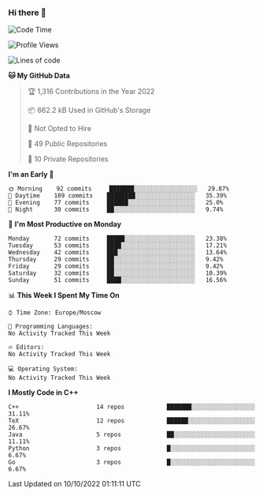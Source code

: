 ### Hi there 👋

<!--
**SemenMartynov/SemenMartynov** is a ✨ _special_ ✨ repository because its `README.md` (this file) appears on your GitHub profile.

Here are some ideas to get you started:

- 🔭 I’m currently working on ...
- 🌱 I’m currently learning ...
- 👯 I’m looking to collaborate on ...
- 🤔 I’m looking for help with ...
- 💬 Ask me about ...
- 📫 How to reach me: ...
- 😄 Pronouns: ...
- ⚡ Fun fact: ...
-->

<!--START_SECTION:waka-->
![Code Time](http://img.shields.io/badge/Code%20Time-0%20secs-blue)

![Profile Views](http://img.shields.io/badge/Profile%20Views-0-blue)

![Lines of code](https://img.shields.io/badge/From%20Hello%20World%20I%27ve%20Written-2%20Million%20lines%20of%20code-blue)

**🐱 My GitHub Data** 

> 🏆 1,316 Contributions in the Year 2022
 > 
> 📦 662.2 kB Used in GitHub's Storage 
 > 
> 🚫 Not Opted to Hire
 > 
> 📜 49 Public Repositories 
 > 
> 🔑 10 Private Repositories  
 > 
**I'm an Early 🐤** 

```text
🌞 Morning    92 commits     ███████░░░░░░░░░░░░░░░░░░   29.87% 
🌆 Daytime    109 commits    ████████░░░░░░░░░░░░░░░░░   35.39% 
🌃 Evening    77 commits     ██████░░░░░░░░░░░░░░░░░░░   25.0% 
🌙 Night      30 commits     ██░░░░░░░░░░░░░░░░░░░░░░░   9.74%

```
📅 **I'm Most Productive on Monday** 

```text
Monday       72 commits     █████░░░░░░░░░░░░░░░░░░░░   23.38% 
Tuesday      53 commits     ████░░░░░░░░░░░░░░░░░░░░░   17.21% 
Wednesday    42 commits     ███░░░░░░░░░░░░░░░░░░░░░░   13.64% 
Thursday     29 commits     ██░░░░░░░░░░░░░░░░░░░░░░░   9.42% 
Friday       29 commits     ██░░░░░░░░░░░░░░░░░░░░░░░   9.42% 
Saturday     32 commits     ██░░░░░░░░░░░░░░░░░░░░░░░   10.39% 
Sunday       51 commits     ████░░░░░░░░░░░░░░░░░░░░░   16.56%

```


📊 **This Week I Spent My Time On** 

```text
⌚︎ Time Zone: Europe/Moscow

💬 Programming Languages: 
No Activity Tracked This Week

🔥 Editors: 
No Activity Tracked This Week

💻 Operating System: 
No Activity Tracked This Week

```

**I Mostly Code in C++** 

```text
C++                      14 repos            ███████░░░░░░░░░░░░░░░░░░   31.11% 
TeX                      12 repos            ██████░░░░░░░░░░░░░░░░░░░   26.67% 
Java                     5 repos             ██░░░░░░░░░░░░░░░░░░░░░░░   11.11% 
Python                   3 repos             █░░░░░░░░░░░░░░░░░░░░░░░░   6.67% 
Go                       3 repos             █░░░░░░░░░░░░░░░░░░░░░░░░   6.67%

```



 Last Updated on 10/10/2022 01:11:11 UTC
<!--END_SECTION:waka-->